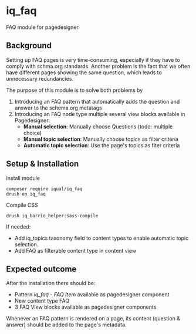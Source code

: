 # iq_faq


FAQ module for pagedesigner.


## Background
Setting up FAQ pages is very time-consuming, especially if they have to comply
with schma.org standards. Another problem is the fact that we often have
different pages showing the same question, which leads to unnecessary
redundancies.

The purpose of this module is to solve both problems by
1. Introducing an FAQ pattern that automatically adds the question and answer
   to the schema.org metatags
2. Introducing an FAQ node type multiple several view blocks available in
   Pagedesigner:
	- **Manual selection**: Manually choose Questions (todo: multiple choice)
	- **Manual topic selection**: Manually choose topics as filter criteria
	- **Automatic topic selection**: Use the page's topics as fiter criteria

## Setup & Installation
Install module

    composer require iqual/iq_faq
    drush en iq_faq

Compile CSS

    drush iq_barrio_helper:sass-compile

If needed:
- Add iq_topics taxonomy field to content types to enable
  automatic topic selection.
- Add FAQ as filterable content type in content view


## Expected outcome

After the installation there should be:

- Pattern *iq_faq - FAQ Item* available as pagedesigner component
- New content type FAQ
- 3 FAQ View blocks available as pagedesigner components

Whenever an FAQ pattern is rendered on a page, its content (question & answer)
should be added to the page's metadata.
